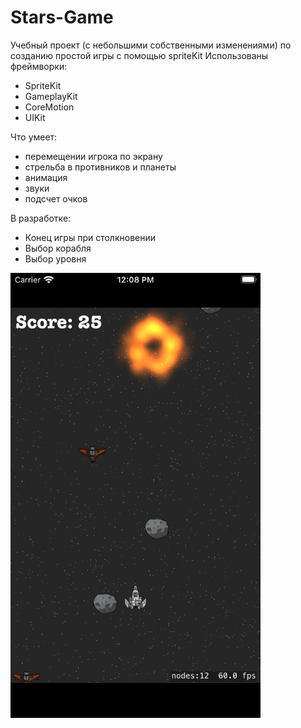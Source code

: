 # Stars-Game
Учебный проект (с небольшими собственными изменениями) по созданию простой игры c помощью spriteKit
Использованы фреймворки:
- SpriteKit
- GameplayKit
- CoreMotion
- UIKit

Что умеет:
- перемещении игрока по экрану 
- стрельба в противников и планеты
- анимация
- звуки
- подсчет очков 

В разработке:
- Конец игры при столкновении 
- Выбор корабля 
- Выбор уровня 

<img src="https://raw.githubusercontent.com/nelermont/Stars-Game/main/Rabbit%20Run/simulator_screenshot_4D6C5431-BB8E-46C7-B891-B12DCC0E0CFF.png" width="400" />

